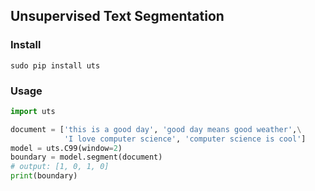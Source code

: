 ## Unsupervised Text Segmentation

### Install

    sudo pip install uts

### Usage

```python
import uts

document = ['this is a good day', 'good day means good weather',\
            'I love computer science', 'computer science is cool']
model = uts.C99(window=2)
boundary = model.segment(document)
# output: [1, 0, 1, 0]
print(boundary)
```
